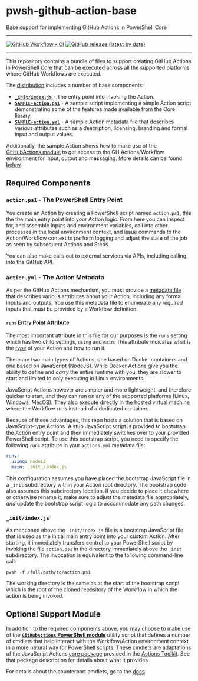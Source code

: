 # pwsh-github-action-base
Base support for implementing GitHub Actions in PowerShell Core

---

[![GitHub Workflow - CI](https://github.com/ebekker/pwsh-github-action-base/workflows/CI/badge.svg)](https://github.com/ebekker/pwsh-github-action-base/actions?workflow=CI)
[![GitHub release (latest by date)](https://img.shields.io/github/v/release/ebekker/pwsh-github-action-base)](https://github.com/ebekker/pwsh-github-action-base/releases/latest/download/pwsh-github-action-base-dist.zip)

---

This repository contains a bundle of files to support creating GitHub Actions
in PowerShell Core that can be executed across all the supported platforms
where GitHub Workflows are executed.

The [distribution](https://github.com/ebekker/pwsh-github-action-base/releases/latest/download/pwsh-github-action-base-dist.zip)
 includes a number of base components:

* **[`_init/index.js`](_init/index.js)** -
  The entry point into invoking the Action.
* **[`SAMPLE-action.ps1`](SAMPLE-action.ps1)** -
  A sample script implementing a simple Action script demonstrating some
  of the features made available from the Core  library.
* **[`SAMPLE-action.yml`](SAMPLE-action.yml)** -
  A sample Action metadata file that describes various attributes such as a
  description, licensing, branding and formal input and output values.

Additionally, the sample Action shows how to make use of the
[GitHubActions module](https://www.powershellgallery.com/packages/GitHubActions)
to get access to the GH Actions/Workflow environment for input, output
and messaging.  More details can be found [below](#optional-support-module)

## Required Components

### `action.ps1` - The PowerShell Entry Point

You create an Action by creating a PowerShell script named `action.ps1`, this the
the main entry point into your Action logic.  From here you can inspect for, and
assemble inputs and environment variables, call into other processes in the local
environment context, and issue commands to the Action/Workflow context to perform
logging and adjust the state of the job as seen by subsequent Actions and Steps.

You can also make calls out to external services via APIs, including calling into
the GitHub API.

### `action.yml` - The Action Metadata

As per the GitHub Actions mechanism, you must provide a
[metadata file](https://help.github.com/en/articles/metadata-syntax-for-github-actions)
that describes various attributes about your Action, including any formal inputs
and outputs. You use this metadata file to enumerate any _required_ inputs that
must be provided by a Workflow definition.

#### `runs` Entry Point Attribute

The most important attribute in this file for our purposes is the `runs`
setting which has two child settings, `using` and `main`.  This attribute
indicates what is the
[_type_](https://help.github.com/en/articles/about-actions#types-of-actions)
of your Action and how to run it.

There are two main types of Actions, one based on Docker containers and
one based on JavaScript (NodeJS).  While Docker Actions give you the ability
to define and _carry_ the entire runtime with you, they are slower to start
and limited to only executing in Linux environments.

JavaScript Actions however are simpler and more lightweight, and therefore
quicker to start, and they can run on any of the supported platforms
(Linux, Windows, MacOS).  They also execute directly in the hosted virtual
machine where the Workflow runs instead of a dedicated container.

Because of these advantages, this repo hosts a solution that is based on
JavaScript-type Actions.  A stub JavaScript script is provided to bootstrap
the Action entry point and then immediately switches over to your provided
PowerShell script.  To use this bootstrap script, you need to specify the
following `runs` attribute in your `actions.yml` metadata file:

```yaml
runs:
  using: node12
  main: _init_/index.js
```

This configuration assumes you have placed the bootstrap JavaScript file
in a `_init` subdirectory within your Action root directory.  The bootstrap
code also assumes this subdirectory location.  If you decide to place it
elsewhere or otherwise rename it, make sure to adjust the metadata file
appropriately, _and_ update the bootstrap script logic to accommodate any
path changes.

### `_init/index.js`

As mentioned above the `_init/index.js` file is a bootstrap JavaScript
file that is used as the initial main entry point into your custom
Action.  After starting, it immediately transfers control to your
PowerShell script by invoking the file `action.ps1` in the directory
immediately above the `_init` subdirectory.  The invocation is equivalent
to the following command-line call:

```pwsh
pwsh -f /full/path/to/action.ps1
```

The working directory is the same as at the start of the bootstrap
script which is the root of the cloned repository of the Workflow
in which the action is being invoked.

## Optional Support Module

In addition to the required components above, you may choose to make use of the
**[`GitHubActions` PowerShell module](https://www.powershellgallery.com/packages/GitHubActions)**
utility script that defines a number of cmdlets that help interact with the
Worklfow/Action environment context in a more natural way for PowerShell
scripts. These cmdlets are adaptations of the JavaScript Actions
[core package](https://github.com/actions/toolkit/tree/master/packages/core) provided in the
[Actions Toolkit](https://github.com/actions/toolkit).  See that package
description for details about what it provides

For details about the counterpart cmdlets, go to the
[docs](https://github.com/ebekker/pwsh-github-action-tools/blob/master/docs/GitHubActions/README.md).
